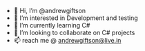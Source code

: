 - 👋 Hi, I’m @andrewgiftson
- 👀 I’m interested in Development and testing
- 🌱 I’m currently learning C#
- 💞️ I’m looking to collaborate on C# projects
- 📫 reach me @ andrewgiftson@live.in

<!---
andrewgiftson/andrewgiftson is a ✨ special ✨ repository because its `README.md` (this file) appears on your GitHub profile.
You can click the Preview link to take a look at your changes.
--->
